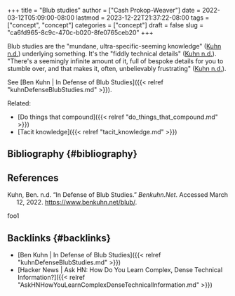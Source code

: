 +++
title = "Blub studies"
author = ["Cash Prokop-Weaver"]
date = 2022-03-12T05:09:00-08:00
lastmod = 2023-12-22T21:37:22-08:00
tags = ["concept", "concept"]
categories = ["concept"]
draft = false
slug = "ca6fd965-8c9c-470c-b020-8fe0765ceb20"
+++

Blub studies are the "mundane, ultra-specific-seeming knowledge" (<a href="#citeproc_bib_item_1">Kuhn n.d.</a>) underlying something. It's the "fiddly technical details" (<a href="#citeproc_bib_item_1">Kuhn n.d.</a>). "There's a seemingly infinite amount of it, full of bespoke details for you to stumble over, and that makes it, often, unbelievably frustrating" (<a href="#citeproc_bib_item_1">Kuhn n.d.</a>).

See [Ben Kuhn | In Defense of Blub Studies]({{< relref "kuhnDefenseBlubStudies.md" >}}).

Related:

-   [Do things that compound]({{< relref "do_things_that_compound.md" >}})
-   [Tacit knowledge]({{< relref "tacit_knowledge.md" >}})


## Bibliography {#bibliography}

## References

<style>.csl-entry{text-indent: -1.5em; margin-left: 1.5em;}</style><div class="csl-bib-body">
  <div class="csl-entry"><a id="citeproc_bib_item_1"></a>Kuhn, Ben. n.d. “In Defense of Blub Studies.” <i>Benkuhn.Net</i>. Accessed March 12, 2022. <a href="https://www.benkuhn.net/blub/">https://www.benkuhn.net/blub/</a>.</div>
</div>

foo1


## Backlinks {#backlinks}

-   [Ben Kuhn | In Defense of Blub Studies]({{< relref "kuhnDefenseBlubStudies.md" >}})
-   [Hacker News | Ask HN: How Do You Learn Complex, Dense Technical Information?]({{< relref "AskHNHowYouLearnComplexDenseTechnicalInformation.md" >}})
